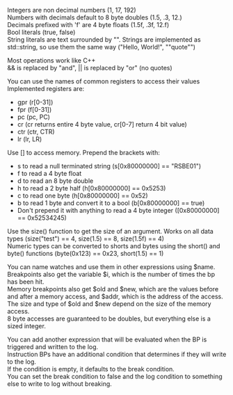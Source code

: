 Integers are non decimal numbers (1, 17, 192)  
Numbers with decimals default to 8 byte doubles (1.5, .3, 12.)  
Decimals prefixed with 'f' are 4 byte floats (1.5f, .3f, 12.f)  
Bool literals (true, false)  
String literals are text surrounded by "".  Strings are implemented as std::string, so use them the same way ("Hello, World!", "\"quote\"")  

Most operations work like C++  
&& is replaced by "and", || is replaced by "or" (no quotes)

You can use the names of common registers to access their values
Implemented registers are:  
- gpr (r[0-31])
- fpr (f[0-31])
- pc (pc, PC)
- cr (cr returns entire 4 byte value, cr[0-7] return 4 bit value)
- ctr (ctr, CTR)
- lr (lr, LR)

Use [] to access memory. Prepend the brackets with:
- s to read a null terminated string (s[0x80000000] == "RSBE01")
- f to read a 4 byte float
- d to read an 8 byte double
- h to read a 2 byte half (h[0x80000000] == 0x5253)
- c to read one byte (h[0x80000000] == 0x52)
- b to read 1 byte and convert it to a bool (b[0x80000000] == true)
- Don't prepend it with anything to read a 4 byte integer ([0x80000000] == 0x52534245)

Use the size() function to get the size of an argument.  Works on all data types (size("test") == 4, size(1.5) == 8, size(1.5f) == 4)  
Numeric types can be converted to shorts and bytes using the short() and byte() functions (byte(0x123) == 0x23, short(1.5) == 1)

You can name watches and use them in other expressions using $name.  
Breakpoints also get the variable $i, which is the number of times the bp has been hit.  
Memory breakpoints also get $old and $new, which are the values before and after a memory access, and $addr, which is the address of the access.  
The size and type of $old and $new depend on the size of the memory access.  
8 byte accesses are guaranteed to be doubles, but everything else is a sized integer.

You can add another expression that will be evaluated when the BP is triggered and written to the log.  
Instruction BPs have an additional condition that determines if they will write to the log.  
If the condition is empty, it defaults to the break condition.  
You can set the break condition to false and the log condition to something else to write to log without breaking.
